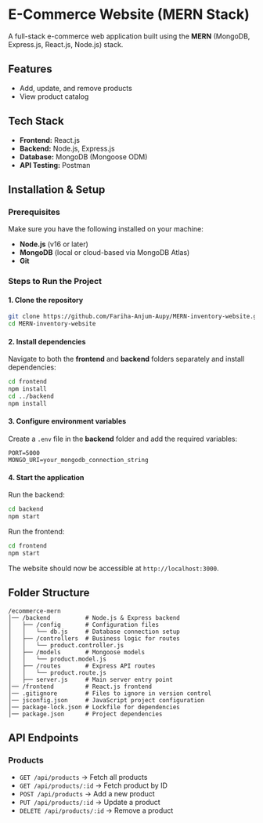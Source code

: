# E-Commerce Website (MERN Stack)

A full-stack e-commerce web application built using the **MERN** (MongoDB, Express.js, React.js, Node.js) stack.

## Features
- Add, update, and remove products
- View product catalog

## Tech Stack
- **Frontend:** React.js
- **Backend:** Node.js, Express.js
- **Database:** MongoDB (Mongoose ODM)
- **API Testing:** Postman

## Installation & Setup

### Prerequisites
Make sure you have the following installed on your machine:
- **Node.js** (v16 or later)
- **MongoDB** (local or cloud-based via MongoDB Atlas)
- **Git**

### Steps to Run the Project

#### 1. Clone the repository
```sh
git clone https://github.com/Fariha-Anjum-Aupy/MERN-inventory-website.git
cd MERN-inventory-website
```

#### 2. Install dependencies
Navigate to both the **frontend** and **backend** folders separately and install dependencies:
```sh
cd frontend
npm install
cd ../backend
npm install
```

#### 3. Configure environment variables
Create a `.env` file in the **backend** folder and add the required variables:
```env
PORT=5000
MONGO_URI=your_mongodb_connection_string
```

#### 4. Start the application
Run the backend:
```sh
cd backend
npm start
```

Run the frontend:
```sh
cd frontend
npm start
```

The website should now be accessible at `http://localhost:3000`.

## Folder Structure
```
/ecommerce-mern
│── /backend          # Node.js & Express backend
│   ├── /config       # Configuration files
│   │   └── db.js     # Database connection setup
│   ├── /controllers  # Business logic for routes
│   │   └── product.controller.js
│   ├── /models       # Mongoose models
│   │   └── product.model.js
│   ├── /routes       # Express API routes
│   │   └── product.route.js
│   ├── server.js     # Main server entry point
│── /frontend         # React.js frontend
│── .gitignore        # Files to ignore in version control
│── jsconfig.json     # JavaScript project configuration
│── package-lock.json # Lockfile for dependencies
│── package.json      # Project dependencies
```

## API Endpoints
### Products
- `GET /api/products` → Fetch all products
- `GET /api/products/:id` → Fetch product by ID
- `POST /api/products` → Add a new product
- `PUT /api/products/:id` → Update a product
- `DELETE /api/products/:id` → Remove a product

